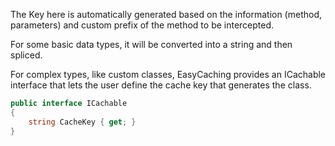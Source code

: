 The Key here is automatically generated based on the information (method, parameters) and custom prefix of the method to be intercepted.

For some basic data types, it will be converted into a string and then spliced.

For complex types, like custom classes, EasyCaching provides an ICachable interface that lets the user define the cache key that generates the class.

```csharp
public interface ICachable
{
    string CacheKey { get; }
}
```